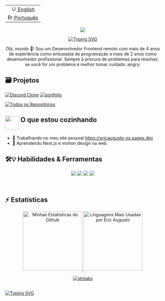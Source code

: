 <table align="left">
 <tr>
   <td style="text-align: center;">
     <a href="https://github.com/ericaugusto-git/ericaugusto-git/blob/main/README.md">
       <img src="https://github.com/ericaugusto-git/ericaugusto-git/assets/56616279/dea722d8-626b-42f0-8ad0-2b92ef1e390e" alt="US flag" width="17px">
        English
     </a>
   </td>
 </tr>
 <tr>
   <td style="text-align: center;">
     <a href="">
       <img src="https://github.com/ericaugusto-git/ericaugusto-git/assets/56616279/aef79d33-f000-4730-8444-cc5c52c75d01" alt="Brazil flag" width="17px">
       Português
     </a>
   </td>
 </tr>
</table>
<p align="center">
  <a href="https://github.com/ericaugusto-git">
   <img src="https://github.com/ericaugusto-git/ericaugusto-git/assets/56616279/78d5de4b-1622-41ac-8b08-0376813b4b33"/>
  </a>
</p>
<p align="center">
  <!-- Typing SVG by DenverCoder1 - https://github.com/DenverCoder1/readme-typing-svg -->
<a href="https://git.io/typing-svg"><img src="https://readme-typing-svg.demolab.com?font=IBM+Plex+Mono&size=22&pause=1000&color=61DAFB&center=true&random=false&width=460&lines=Desenvolver+Front+End+Experiente;Solucionador+de+Problemas;Estudante+de+Ci%C3%AAncias+da+Computa%C3%A7%C3%A3o;Sempre+aprendendo+coisas+novas;Bem-vindo+ao+meu+perfil+%3AD" alt="Typing SVG" /></a>
</p>
<p align="center">
Olá, mundo 👋! Sou um Desenvolvedor Frontend remoto com mais de 4 anos de experiência como entusiasta de programação e mais de 2 anos como desenvolvedor profissional. Sempre à procura de problemas para resolver, se você for um problema é melhor tomar cuidado :angry:
</p>

## 🗃 Projetos

<div align="left">
   <a href="https://github.com/ericaugusto-git/discord-clone"><img src="https://github-readme-stats.vercel.app/api/pin/?username=ericaugusto-git&repo=discord-clone&theme=react&hide_border=true&show_icons=false" alt="Discord Clone" /></a>
   <a href="https://github.com/ericaugusto-git/portfolio"><img src="https://github-readme-stats.vercel.app/api/pin/?username=ericaugusto-git&repo=portfolio&theme=react&hide_border=true&show_icons=false" alt="portfolio" /></a>
   <p align="left">
  <a href="https://github.com/ericaugusto-git?tab=repositories"><img alt="Todos os Repositórios" title="Todos os Repositórios" src="https://custom-icon-badges.demolab.com/badge/-Clique%20Aqui%20Para%20Ver%20Todos%20Os%20Meus%20Repositórios-1F222E?style=for-the-badge&logoColor=white&logo=repo"/></a>
  </p>
</div>

## <img src="https://camo.githubusercontent.com/870d765b5c096038f097185a0ffa08df4011c0491b8039f3a7d5eeebf4d82c7e/68747470733a2f2f6d656469612e67697068792e636f6d2f6d656469612f57556c706c634d704f43456d5447427442572f67697068792e676966" width="45px" align="top"> O que estou cozinhando

- 🔭 Trabalhando no meu site pessoal <a href="https://ericaugusto-os.pages.dev" target="_blank">https://ericaugusto-os.pages.dev</a>
- 🌱 Aprendendo Next.js e motion design na web
## 🛠️💡 Habilidades & Ferramentas
  <p align="center">
  <img src="https://skillicons.dev/icons?i=js,html,css,scss,tailwind,styledcomponents,react,ts" />
  <img src="https://skillicons.dev/icons?i=angular,nextjs,nodejs,vite,webpack,npm,py" />
  <img src="https://skillicons.dev/icons?i=firebase,prisma,postman,git,github" />
  <img src="https://skillicons.dev/icons?i=figma,vscode" />
  </p>
  <br/>
  
## ⚡ Estatísticas

<p align="center">
   <a href="https://github.com/anuraghazra/github-readme-stats">
  <img alt="Minhas Estatísticas do Github" src="https://github-readme-stats.vercel.app/api?username=ericaugusto-git&count_private=true&show_icons=true&theme=react&hide_border=true&bg_color=1F222E&title_color=61DAFB&icon_color=61DAFB&custom_title=Stats" height="192px"/>
  </a>
  <a href="https://github.com/anuraghazra/github-readme-stats">
  <img alt="Linguagens Mais Usadas por Eric Augusto" src="https://github-readme-stats.vercel.app/api/top-langs/?username=ericaugusto-git&langs_count=8&layout=compact&theme=react&hide_border=true&bg_color=1F222E&title_color=61DAFB&icon_color=61DAFB" height="192px"/>
  </a>
<p align="center">  
    <a href="http://github-readme-streak-stats.herokuapp.com">
     <img alt="streaks" src="http://github-readme-streak-stats.herokuapp.com?user=ericaugusto-git&count_private=true&theme=react&hide_border=true&bg_color=1F222E&title_color=F85D7F&icon_color=F8D866">
  </a>
</p>
</p>
<br/>
<a href="https://git.io/typing-svg"><img src="https://readme-typing-svg.demolab.com?font=Fira+Code&pause=1000&color=61DAFB&random=false&width=435&lines=Obrigado+por+visitar!;Até+mais+%5E_%5E" alt="Typing SVG" /></a>
